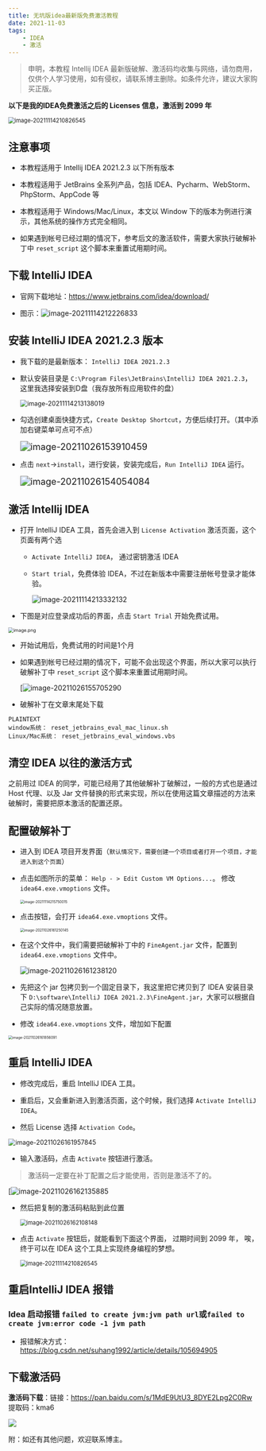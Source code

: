 ```yaml
---
title: 无坑版idea最新版免费激活教程
date: 2021-11-03
tags: 
    - IDEA
    - 激活
---
```



> 申明，本教程 Intellij IDEA 最新版破解、激活码均收集与网络，请勿商用，仅供个人学习使用，如有侵权，请联系博主删除。如条件允许，建议大家购买正版。

<!-- more -->

**以下是我的IDEA免费激活之后的 Licenses 信息，激活到 2099 年**

<img src="https://i.loli.net/2021/11/14/14eLFnvl2EPYWJw.png" alt="image-20211114210826545" style="zoom:80%;" />

## 注意事项

- 本教程适用于 Intellij IDEA 2021.2.3 以下所有版本

- 本教程适用于 JetBrains 全系列产品，包括 IDEA、Pycharm、WebStorm、PhpStorm、AppCode 等

- 本教程适用于 Windows/Mac/Linux，本文以 Window 下的版本为例进行演示，其他系统的操作方式完全相同。
- 如果遇到帐号已经过期的情况下，参考后文的激活软件，需要大家执行破解补丁中 `reset_script` 这个脚本来重置试用期时间。

## 下载 IntelliJ IDEA

- 官网下载地址：https://www.jetbrains.com/idea/download/

- 图示：![image-20211114212226833](https://i.loli.net/2021/11/14/ZoAPRdJV8sTvNYU.png)

  

## 安装 IntelliJ IDEA 2021.2.3 版本

- 我下载的是最新版本： `IntelliJ IDEA 2021.2.3`

- 默认安装目录是 `C:\Program Files\JetBrains\IntelliJ IDEA 2021.2.3`，这里我选择安装到D盘（我存放所有应用软件的盘）

  <img src="C:\Users\Lenovo\AppData\Roaming\Typora\typora-user-images\image-20211114213138019.png" alt="image-20211114213138019" style="zoom: 90%;" />

- 勾选创建桌面快捷方式，`Create Desktop Shortcut`，方便后续打开。（其中添加右键菜单可点可不点）

  <img src="https://i.loli.net/2021/11/14/VIWThzRNO4bn9t1.png" alt="image-20211026153910459" style="zoom:130%;" />

- 点击 `next`->`install`，进行安装，安装完成后，`Run IntelliJ IDEA` 运行。

  <img src="https://i.loli.net/2021/11/14/9zgXhC6E4sLcfFV.png" alt="image-20211026154054084" style="zoom:130%;" />

## 激活 Intellij IDEA

- 打开 IntelliJ IDEA 工具，首先会进入到 `License Activation` 激活页面，这个页面有两个选

  - `Activate IntelliJ IDEA`， 通过密钥激活 IDEA

  - `Start trial`，免费体验 IDEA，不过在新版本中需要注册帐号登录才能体验。

    ![image-20211114213332132](https://i.loli.net/2021/11/14/CAFT4NHrcd2R9Wu.png)

- 下图是对应登录成功后的界面，点击 `Start Trial` 开始免费试用。

<img src="https://i.loli.net/2021/11/14/2DTPtCKNgjdMbxn.png" alt="image.png" style="zoom: 65%;" />

- 开始试用后，免费试用的时间是1个月

- 如果遇到帐号已经过期的情况下，可能不会出现这个界面，所以大家可以执行破解补丁中 `reset_script` 这个脚本来重置试用期时间。

  [![image-20211026155705290](https://i.loli.net/2021/11/14/DMHtagwr5ehZ96s.png)

- 破解补丁在文章末尾处下载

```
PLAINTEXT
window系统： reset_jetbrains_eval_mac_linux.sh
Linux/Mac系统： reset_jetbrains_eval_windows.vbs
```

## 清空 IDEA 以往的激活方式

之前用过 IDEA 的同学，可能已经用了其他破解补丁破解过，一般的方式也是通过 Host 代理、以及 Jar 文件替换的形式来实现，所以在使用这篇文章描述的方法来破解时，需要把原本激活的配置还原。

## 配置破解补丁

- 进入到 IDEA 项目开发界面（`默认情况下，需要创建一个项目或者打开一个项目，才能进入到这个页面`）

- 点击如图所示的菜单： `Help - > Edit Custom VM Options...`。 修改 `idea64.exe.vmoptions` 文件。 

  <img src="C:\Users\Lenovo\AppData\Roaming\Typora\typora-user-images\image-20211114215750015.png" alt="image-20211114215750015" style="zoom: 50%;" />

- 点击按钮，会打开 `idea64.exe.vmoptions` 文件。

  <img src="https://i.loli.net/2021/11/14/IRgdXjho1iJuczC.png" alt="image-20211026161250145" style="zoom:50%;" />

- 在这个文件中，我们需要把破解补丁中的 `FineAgent.jar` 文件，配置到 `idea64.exe.vmoptions` 文件中。

  ![image-20211026161238120](https://i.loli.net/2021/11/14/ZcCEWFHT2zObRG5.png)

- 先把这个 jar 包拷贝到一个固定目录下，我这里把它拷贝到了 IDEA 安装目录下 `D:\software\IntelliJ IDEA 2021.2.3\FineAgent.jar`，大家可以根据自己实际的情况随意放置。

- 修改 `idea64.exe.vmoptions` 文件，增加如下配置

<img src="https://i.loli.net/2021/11/14/b1i3YZ7OdFg6SWD.png" alt="image-20211026161856091" style="zoom: 50%;" />

## 重启 IntelliJ IDEA

- 修改完成后，重启 IntelliJ IDEA 工具。

- 重启后，又会重新进入到激活页面，这个时候，我们选择 `Activate IntelliJ IDEA`。

- 然后 License 选择 `Activation Code`。

<img src="https://i.loli.net/2021/11/14/RYnzvLdDo5Qpu72.png" alt="image-20211026161957845" style="zoom: 90%;" />

- 输入激活码，点击 `Activate` 按钮进行激活。

> 激活码一定要在补丁配置之后才能使用，否则是激活不了的。

[![image-20211026162135885](https://i.loli.net/2021/11/14/RNf3h7jIHw4ivnq.png)

- 然后把复制的激活码粘贴到此位置

  <img src="https://i.loli.net/2021/11/14/EByGnfi6jPpoR19.png" alt="image-20211026162108148" style="zoom:80%;" />

- 点击 `Activate` 按钮后，就能看到下面这个界面， 过期时间到 2099 年， 唉，终于可以在 IDEA 这个工具上实现终身编程的梦想。

  <img src="https://i.loli.net/2021/11/14/14eLFnvl2EPYWJw.png" alt="image-20211114210826545" style="zoom:80%;" />

## 重启IntelliJ IDEA 报错

### Idea 启动报错 `failed to create jvm:jvm path url`或`failed to create jvm:error code -1 jvm path`

- 报错解决方式：https://blog.csdn.net/suhang1992/article/details/105694905

## 下载激活码

**激活码下载**：链接：https://pan.baidu.com/s/1MdE9UtU3_8DYE2Lpg2C0Rw 
							提取码：kma6

![](https://i.loli.net/2021/11/14/ZcCEWFHT2zObRG5.png)



附：如还有其他问题，欢迎联系博主。









